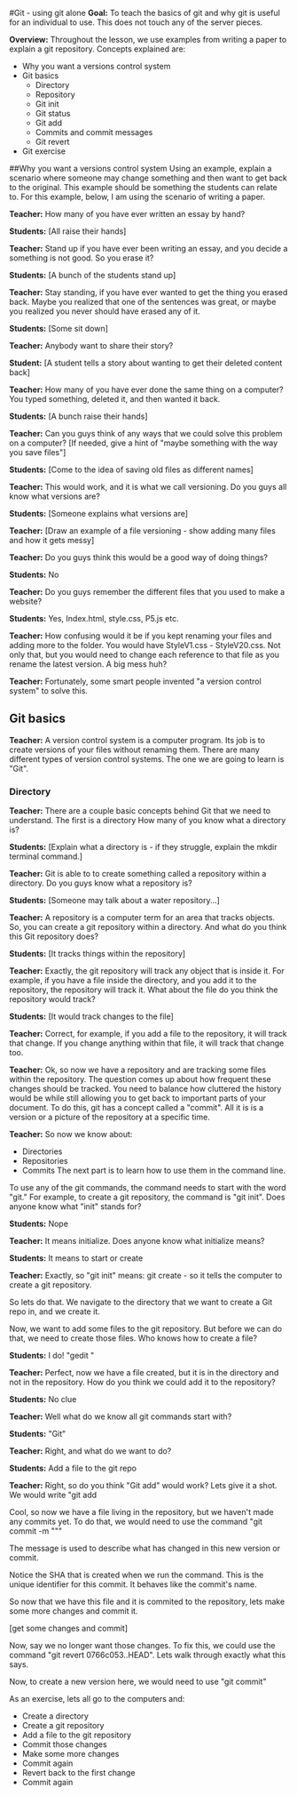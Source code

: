 #Git - using git alone
__Goal:__ To teach the basics of git and why git is useful for an individual to use. This does not touch any of the server pieces.

__Overview:__ Throughout the lesson, we use examples from writing a paper to explain a git repository. Concepts explained are:
* Why you want a versions control system
* Git basics
	* Directory
	* Repository
	* Git init
	* Git status
	* Git add
	* Commits and commit messages
	* Git revert
* Git exercise

##Why you want a versions control system
Using an example, explain a scenario where someone may change something and then want to get back to the original. This example should be something the students can relate to. For this example, below, I am using the scenario of writing a paper.

__Teacher:__ How many of you have ever written an essay by hand?

__Students:__ [All raise their hands]

__Teacher:__ Stand up if you have ever been writing an essay, and you decide a something is not good. So you erase it?

__Students:__ [A bunch of the students stand up]

__Teacher:__ Stay standing, if you have ever wanted to get the thing you erased back. Maybe you realized that one of the sentences was great, or maybe you realized you never should have erased any of it.

__Students:__ [Some sit down]

__Teacher:__ Anybody want to share their story?

__Student:__ [A student tells a story about wanting to get their deleted content back]

__Teacher:__ How many of you have ever done the same thing on a computer? You typed something, deleted it, and then wanted it back.

__Students:__ [A bunch raise their hands]

__Teacher:__ Can you guys think of any ways that we could solve this problem on a computer? [If needed, give a hint of "maybe something with the way you save files"]

__Students:__ [Come to the idea of saving old files as different names]

__Teacher:__ This would work, and it is what we call versioning. Do you guys all know what versions are?

__Students:__ [Someone explains what versions are]

__Teacher:__ [Draw an example of a file versioning - show adding many files and how it gets messy]

__Teacher:__ Do you guys think this would be a good way of doing things?

__Students:__ No

__Teacher:__ Do you guys remember the different files that you used to make a website?

__Students:__ Yes, Index.html, style.css, P5.js etc.

__Teacher:__ How confusing would it be if you kept renaming your files and adding more to the folder. You would have StyleV1.css - StyleV20.css. Not only that, but you would need to change each reference to that file as you rename the latest version. A big mess huh?

__Teacher:__ Fortunately, some smart people invented "a version control system" to solve this. 

## Git basics

__Teacher:__ A version control system is a computer program. Its job is to create versions of your files without renaming them. There are many different types of version control systems. The one we are going to learn is "Git".

### Directory

__Teacher:__ There are a couple basic concepts behind Git that we need to understand. The first is a directory How many of you know what a directory is?

__Students:__ [Explain what a directory is - if they struggle, explain the  mkdir terminal command.]

__Teacher:__ Git is able to to create something called a repository within a directory. Do you guys know what a repository is?

__Students:__ [Someone may talk about a water repository...]

__Teacher:__ A repository is a computer term for an area that tracks objects. So, you can create a git repository within a directory. And what do you think this Git repository does?

__Students:__ [It tracks things within the repository]

__Teacher:__ Exactly, the git repository will track any object that is inside it. For example, if you have a file inside the directory, and you add it to the repository, the repository will track it. What about the file do you think the repository would track?

__Students:__ [It would track changes to the file]

__Teacher:__ Correct, for example, if you add a file to the repository, it will track that change. If you change anything within that file, it will track that change too.

__Teacher:__ Ok, so now we have a repository and are tracking some files within the repository. The question comes up about how frequent these changes should be tracked. You need to balance how cluttered the history would be while still allowing you to get back to important parts of your document. To do this, git has a concept called a "commit". All it is is a version or a picture of the repository at a specific time.

__Teacher:__ So now we know about:
* Directories
* Repositories
* Commits
The next part is to learn how to use them in the command line.

To use any of the git commands, the command needs to start with the word "git." For example, to create a git repository, the command is "git init". Does anyone know what "init" stands for?

__Students:__ Nope

__Teacher:__ It means initialize. Does anyone know what initialize means?

__Students:__ It means to start or create

__Teacher:__ Exactly, so "git init" means: git create - so it tells the computer to create a git repository.

So lets do that. We navigate to the directory that we want to create a Git repo in, and we create it.

Now, we want to add some files to the git repository. But before we can do that, we need to create those files. Who knows how to create a file?

__Students:__ I do! "gedit <filename>"

__Teacher:__ Perfect, now we have a file created, but it is in the directory and not in the repository. How do you think we could add it to the repository? 

__Students:__ No clue

__Teacher:__ Well what do we know all git commands start with?

__Students:__ "Git"

__Teacher:__ Right, and what do we want to do?

__Students:__ Add a file to the git repo

__Teacher:__ Right, so do you think "Git add" would work? Lets give it a shot. We would write "git add <filename>

Cool, so now we have a file living in the repository, but we haven't made any commits yet. To do that, we would need to use the command "git commit -m "<message>""

The message is used to describe what has changed in this new version or commit.

Notice the SHA that is created when we run the command. This is the unique identifier for this commit. It behaves like the commit's name.

So now that we have this file and it is commited to the repository, lets make some more changes and commit it.

[get some changes and commit]

Now, say we no longer want those changes. To fix this, we could use the command "git revert 0766c053..HEAD". Lets walk through exactly what this says. 

Now, to create a new version here, we would need to use "git commit"

As an exercise, lets all go to the computers and:

* Create a directory
* Create a git repository
* Add a file to the git repository
* Commit those changes
* Make some more changes
* Commit again
* Revert back to the first change
* Commit again


















